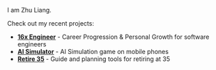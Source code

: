 I am Zhu Liang.

Check out my recent projects:

- **[16x Engineer](https://16x.engineer/)** - Career Progression & Personal Growth for software engineers
- **[AI Simulator](https://ai-simulator.com/)** - AI Simulation game on mobile phones
- **[Retire 35](https://retire35.com/)** - Guide and planning tools for retiring at 35
